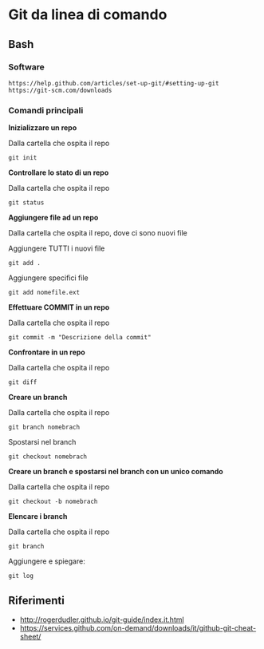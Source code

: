 # Git da linea di comando
## Bash
### Software
```
https://help.github.com/articles/set-up-git/#setting-up-git
https://git-scm.com/downloads
```
### Comandi principali
**Inizializzare un repo**

Dalla cartella che ospita il repo
```
git init
```
**Controllare lo stato di un repo**

Dalla cartella che ospita il repo
```
git status
```
**Aggiungere file ad un repo**

Dalla cartella che ospita il repo, dove ci sono nuovi file

Aggiungere TUTTI i nuovi file
```
git add .
```

Aggiungere specifici file
```
git add nomefile.ext
```

**Effettuare COMMIT in un repo**

Dalla cartella che ospita il repo
```
git commit -m "Descrizione della commit"
```

**Confrontare in un repo**

Dalla cartella che ospita il repo
```
git diff
```

**Creare un branch**

Dalla cartella che ospita il repo
```
git branch nomebrach
```

Spostarsi nel branch
```
git checkout nomebrach
```

**Creare un branch e spostarsi nel branch con un unico comando**

Dalla cartella che ospita il repo

```
git checkout -b nomebrach
```

**Elencare i branch**

Dalla cartella che ospita il repo
```
git branch
```


Aggiungere e spiegare:
```
git log
```

## Riferimenti
- http://rogerdudler.github.io/git-guide/index.it.html
- https://services.github.com/on-demand/downloads/it/github-git-cheat-sheet/

